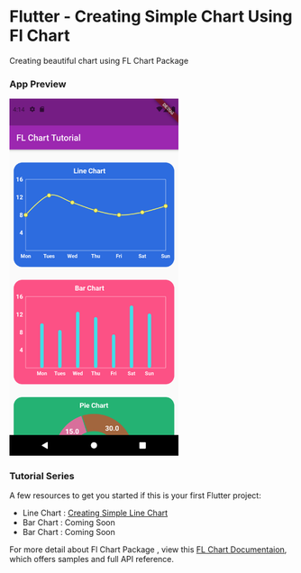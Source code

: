 # Flutter - Creating Simple Chart Using Fl Chart

Creating beautiful chart using FL Chart Package

### App Preview

<img src='lib/img/Screenshot_1628586896.png' width=300>


### Tutorial Series
A few resources to get you started if this is your first Flutter project:

- Line Chart : [Creating Simple Line Chart](https://flutter.dev/docs/get-started/codelab)
- Bar Chart : Coming Soon
- Bar Chart : Coming Soon

For more detail about Fl Chart Package , view this
[FL Chart Documentaion](https://pub.dev/packages/fl_chart), which offers samples and full API reference.